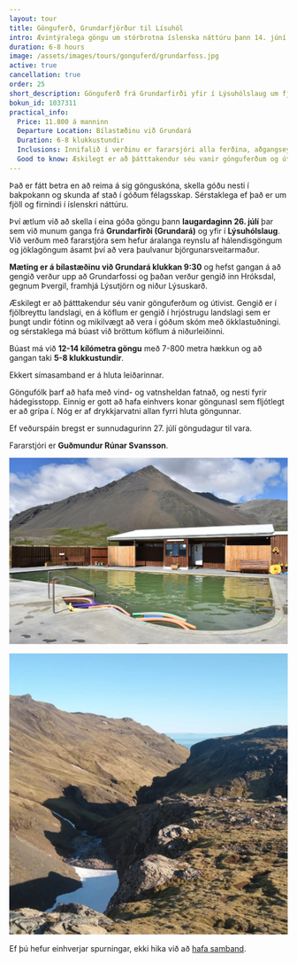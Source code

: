 ```yaml
---
layout: tour
title: Gönguferð, Grundarfjörður til Lísuhól
intro: Ævintýralega göngu um stórbrotna íslenska náttúru þann 14. júní
duration: 6-8 hours
image: /assets/images/tours/gonguferd/grundarfoss.jpg
active: true
cancellation: true
order: 25
short_description: Gönguferð frá Grundarfirði yfir í Lýsuhólslaug um fjölbreytt og krefjandi landslag með reyndum fararstjóra
bokun_id: 1037311
practical_info:
  Price: 11.800 á manninn 
  Departure Location: Bílastæðinu við Grundará
  Duration: 6-8 klukkustundir
  Inclusions: Innifalið í verðinu er fararsjóri alla ferðina, aðgangseyrir í laugina og grillaðar pylsur og meðlæti í göngulok ásamt akstri frá Lísuhól til Grundarfjarðar
  Good to know: Æskilegt er að þátttakendur séu vanir gönguferðum og útivist. Gengið er í fjölbreyttu landslagi, en á köflum er gengið í hrjóstrugu landslagi sem er þungt undir fótinn, og mikilvægt að vera í góðum skóm með ökklastuðningi. Búast má við 12-14 kílómetra göngu með 7-800 metra hækkun og að gangan taki 6-8 klukkustundir. Erfiðasti hluti göngunnar er í lokinn.
---
```



Það er fátt betra en að reima á sig gönguskóna, skella góðu nesti í bakpokann og skunda af stað í góðum félagsskap. Sérstaklega ef það er um fjöll og firnindi í íslenskri náttúru.

Því ætlum við að skella í eina góða göngu þann **laugardaginn 26. júlí** þar sem við munum ganga frá **Grundarfirði (Grundará)** og yfir í **Lýsuhólslaug**. Við verðum með fararstjóra sem hefur áralanga reynslu af hálendisgöngum og jöklagöngum ásamt því að vera þaulvanur björgunarsveitarmaður.

**Mæting er á bílastæðinu við Grundará klukkan 9:30** og hefst gangan á að gengið verður upp að Grundarfossi og þaðan verður gengið inn Hróksdal, gegnum Þvergil, framhjá Lýsutjörn og niður Lýsuskarð.

Æskilegt er að þátttakendur séu vanir gönguferðum og útivist. Gengið er í fjölbreyttu landslagi, en á köflum er gengið í hrjóstrugu landslagi sem er þungt undir fótinn og mikilvægt að vera í góðum skóm með ökklastuðningi.  og sérstaklega má búast við bröttum köflum á niðurleiðinni.

Búast má við **12-14 kílómetra göngu** með 7-800 metra hækkun og að gangan taki **5-8 klukkustundir**. 

Ekkert símasamband er á hluta leiðarinnar.

Göngufólk þarf að hafa með vind- og vatnsheldan fatnað, og nesti fyrir hádegisstopp. Einnig er gott að hafa einhvers konar göngunasl sem fljótlegt er að grípa í. Nóg er af drykkjarvatni allan fyrri hluta göngunnar.

Ef veðurspáin bregst er sunnudagurinn 27. júlí göngudagur til vara.

Fararstjóri er **Guðmundur Rúnar Svansson**.

<span class="image fit"><img src="/assets/images/tours/gonguferd/sfn-pool.jpeg" alt="" /></span>

<span class="image fit"><img src="/assets/images/tours/gonguferd/sfn-walk.jpeg" alt="" /></span>

Ef þú hefur einhverjar spurningar, ekki hika við að [hafa samband](https://rutuferdir.is/#contact). 